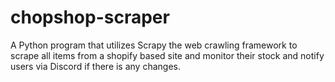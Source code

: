 # chopshop-scraper
A Python program that utilizes Scrapy the web crawling framework to scrape all items from a shopify based site and monitor their stock and notify users via Discord if there is any changes. 
